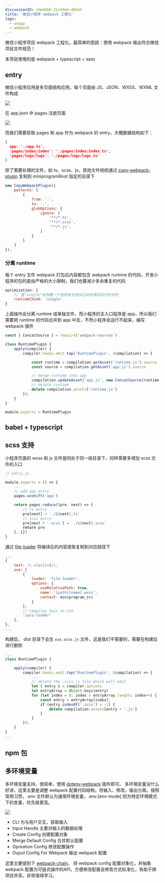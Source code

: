 ```yaml
---
discussionID: vGm4G66-ZicV9em-dEbkV
title: '微信小程序 webpack 工程化'
tags:
  - wxapp
  - webpack
---
```


微信小程序项目 webpack 工程化，最简单的思路：使用 webpack 输出符合微信项目文件规范！

本项目使用的是 webpack + typescript + sass

## entry
微信小程序应用是多页面结构应用，每个页面由 JS、JSON、WXSS、WXML 文件构成

![](../../../images/微信图片_20200613134917.png)

在 app.json 中 pages 注册页面

![](../../../images/微信图片_20200613135044.png)

而我们需要获取 pages 和 app 作为 webpack 的 entry，大概数据结构如下：

```json
{
  app: './app.ts',
  'pages/index/index': './pages/index/index.ts',
  'pages/logs/logs': './pages/logs/logs.ts'
}
```

除了需要处理的文件，如 ts、scss、js，其他文件统统通过 [copy-webpack-plugin](https://github.com/webpack-contrib/copy-webpack-plugin) 复制到 miniprogramRoot 指定的目录下

```javascript
new CopyWebpackPlugin({
    patterns: [
        {
            from: '.',
            to: '.',
            globOptions: {
                ignore: [
                    '**/*.ts',
                    '**/*.scss',
                    '**/*.js',
                ]
            }
        }
    ]
}),
```

### 分离 runtime

每个 entry 文件 webpack 打包后内容都包含 webpack runtime 的代码，开发小程序的包的是由严格的大小限制，我们也要减少多余重复的代码

```javascript
optimization: {
    // 值"single"会创建一个在所有生成块之间共享的运行时文件
    runtimeChunk: 'single'
}
```

上面操作会分离 runtime 成单独文件，而小程序的主入口程序是 app，所以我们需要把 runtime 的代码合并到 app 中去，不然小程序会运行不起来，编写 webpack 插件

```javascript
const { ConcatSource } = require('webpack-sources')

class RuntimePlugin {
    apply(compiler) {
        compiler.hooks.emit.tap('RuntimePlugin', (compilation) => {

            const runtime = compilation.getAsset('runtime.js').source
            const source = compilation.getAsset('app.js').source

            // merge runtime into app
            compilation.updateAsset('app.js', new ConcatSource(runtime, source))
            // delete runtime
            delete compilation.assets['runtime.js']
        });
    }
}

module.exports = RuntimePlugin
```

## babel + typescript

## scss 支持

小程序页面的 wxss 和 js 文件是同处于同一级目录下，同样需要多增加 scss 文件的入口

```javascript
// entry.js

module.exports = () => {
    ...
    // add app entry
    pages.unshift('app')

    return pages.reduce((pre, next) => {
        // ts entry
        pre[next] = `./${next}.ts`
        // scss entry
        pre[next + '.scss'] = `./${next}.scss`
        return pre
    }, {})
}

```
通过 [file-loader](https://github.com/webpack-contrib/file-loader) 将编译后的内容提取复制到对应路径下

```javascript
...
{
    test: /\.s[ac]ss$/i,
    use: [
        {
            loader: 'file-loader',
            options: {
                useRelativePath: true,
                name: '[path][name].wxss',
                context: miniprogram_src
            }
        },
        // Compiles Sass to CSS
        'sass-loader'
    ],
},
...
```

构建后， dist 目录下会生 `xxx.scss.js` 文件，这是我们不需要的，需要在构建后进行删除


```javascript
...
class RuntimePlugin {

    apply(compiler) {
        compiler.hooks.emit.tap('RuntimePlugin', (compilation) => {
            ...
            // delete the .scss.js file which will emit
            let { entry } = compiler.options
            let entryArray = Object.keys(entry)
            for (let index = 0; index < entryArray.length; index++) {
                const entry = entryArray[index];
                if (entry.indexOf('.scss') > -1) {
                    delete compilation.assets[entry + '.js']
                }
            }
        });
    }
}
...
```

## npm 包


## 多环境变量

多环境变量支持，很简单，使用 [dotenv-webpack](https://github.com/mrsteele/dotenv-webpack) 插件即可。
多环境变量没什么好讲，这里主要是调整 webpack 配置代码结构，将输入、修改，输出分离。按照常用习惯，.env 文件默认为通用环境变量，.env.[env-mode] 则为特定环境模式下的变量，优先级更高。

![](../../../images/微信截图_20200616214558.png)

- CLI 为与用户交互，获取输入
- Input Handle 主要对输入的数据处理
- Create Config 创建配置对象
- Merge Default Config 合并默认配置
- Opreation Config 修改配置操作
- Ouput Config For Webpack 输出 webpack 配置

这里主要提到下 [webpack-chain](https://github.com/neutrinojs/webpack-chain)， 将 webpack config 配置对象化，并抽象 webpack 配置为可链式操作的API，方便修改配置且修改方式标准化，有助于跨项目共享。非常值得学习。